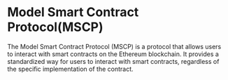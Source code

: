 # Model Smart Contract Protocol(MSCP) 

The Model Smart Contract Protocol (MSCP) is a protocol that allows users to interact with smart contracts on the Ethereum blockchain. It provides a standardized way for users to interact with smart contracts, regardless of the specific implementation of the contract.